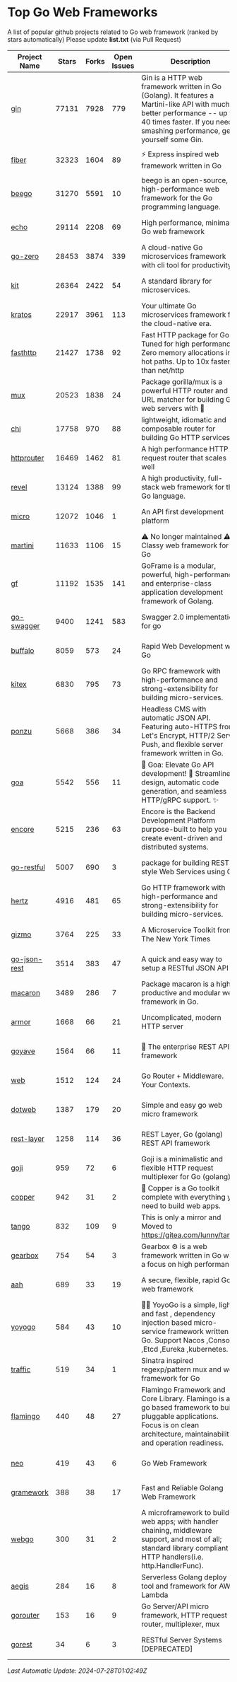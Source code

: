 # Top Go Web Frameworks
A list of popular github projects related to Go web framework (ranked by stars automatically)
Please update **list.txt** (via Pull Request)

| Project Name | Stars | Forks | Open Issues | Description | Last Commit |
| ------------ | ----- | ----- | ----------- | ----------- | ----------- |
| [gin](https://github.com/gin-gonic/gin) | 77131 | 7928 | 779 | Gin is a HTTP web framework written in Go (Golang). It features a Martini-like API with much better performance -- up to 40 times faster. If you need smashing performance, get yourself some Gin. | 2024-07-14 12:34:34 |
| [fiber](https://github.com/gofiber/fiber) | 32323 | 1604 | 89 | ⚡️ Express inspired web framework written in Go | 2024-07-27 05:42:54 |
| [beego](https://github.com/beego/beego) | 31270 | 5591 | 10 | beego is an open-source, high-performance web framework for the Go programming language. | 2024-07-24 09:06:24 |
| [echo](https://github.com/labstack/echo) | 29114 | 2208 | 69 | High performance, minimalist Go web framework | 2024-07-22 04:33:01 |
| [go-zero](https://github.com/zeromicro/go-zero) | 28453 | 3874 | 339 | A cloud-native Go microservices framework with cli tool for productivity. | 2024-07-27 09:31:32 |
| [kit](https://github.com/go-kit/kit) | 26364 | 2422 | 54 | A standard library for microservices. | 2024-03-13 13:42:15 |
| [kratos](https://github.com/go-kratos/kratos) | 22917 | 3961 | 113 | Your ultimate Go microservices framework for the cloud-native era. | 2024-07-25 02:30:16 |
| [fasthttp](https://github.com/valyala/fasthttp) | 21427 | 1738 | 92 | Fast HTTP package for Go. Tuned for high performance. Zero memory allocations in hot paths. Up to 10x faster than net/http | 2024-07-23 19:15:57 |
| [mux](https://github.com/gorilla/mux) | 20523 | 1838 | 24 | Package gorilla/mux is a powerful HTTP router and URL matcher for building Go web servers with 🦍 | 2024-06-19 23:50:04 |
| [chi](https://github.com/go-chi/chi) | 17758 | 970 | 88 | lightweight, idiomatic and composable router for building Go HTTP services | 2024-06-28 14:29:27 |
| [httprouter](https://github.com/julienschmidt/httprouter) | 16469 | 1462 | 81 | A high performance HTTP request router that scales well | 2024-01-30 10:56:56 |
| [revel](https://github.com/revel/revel) | 13124 | 1388 | 99 | A high productivity, full-stack web framework for the Go language. | 2022-04-12 20:53:30 |
| [micro](https://github.com/micro/micro) | 12072 | 1046 | 1 | An API first development platform  | 2024-07-15 10:09:40 |
| [martini](https://github.com/go-martini/martini) | 11633 | 1106 | 15 | ⚠️ No longer maintained ⚠️  Classy web framework for Go | 2017-01-21 21:58:54 |
| [gf](https://github.com/gogf/gf) | 11192 | 1535 | 141 | GoFrame is a modular, powerful, high-performance and enterprise-class application development framework of Golang.  | 2024-07-24 11:27:28 |
| [go-swagger](https://github.com/go-swagger/go-swagger) | 9400 | 1241 | 583 | Swagger 2.0 implementation for go | 2024-05-13 17:21:38 |
| [buffalo](https://github.com/gobuffalo/buffalo) | 8059 | 573 | 24 | Rapid Web Development w/ Go | 2023-01-26 15:34:17 |
| [kitex](https://github.com/cloudwego/kitex) | 6830 | 795 | 73 | Go RPC framework with high-performance and strong-extensibility for building micro-services. | 2024-07-26 09:19:21 |
| [ponzu](https://github.com/ponzu-cms/ponzu) | 5668 | 386 | 34 | Headless CMS with automatic JSON API. Featuring auto-HTTPS from Let's Encrypt, HTTP/2 Server Push, and flexible server framework written in Go. | 2020-01-02 00:14:32 |
| [goa](https://github.com/goadesign/goa) | 5542 | 556 | 11 | 🌟 Goa: Elevate Go API development! 🚀 Streamlined design, automatic code generation, and seamless HTTP/gRPC support. ✨ | 2024-07-25 13:19:53 |
| [encore](https://github.com/encoredev/encore) | 5215 | 236 | 63 | Encore is the Backend Development Platform purpose-built to help you create event-driven and distributed systems.  | 2024-07-25 18:38:30 |
| [go-restful](https://github.com/emicklei/go-restful) | 5007 | 690 | 3 | package for building REST-style Web Services using Go | 2024-07-04 14:37:35 |
| [hertz](https://github.com/cloudwego/hertz) | 4916 | 481 | 65 | Go HTTP framework with high-performance and strong-extensibility for building micro-services. | 2024-07-25 03:18:54 |
| [gizmo](https://github.com/nytimes/gizmo) | 3764 | 225 | 33 | A Microservice Toolkit from The New York Times | 2021-04-30 15:27:05 |
| [go-json-rest](https://github.com/ant0ine/go-json-rest) | 3514 | 383 | 47 | A quick and easy way to setup a RESTful JSON API | 2017-09-13 04:12:08 |
| [macaron](https://github.com/go-macaron/macaron) | 3489 | 286 | 7 | Package macaron is a high productive and modular web framework in Go. | 2024-07-08 07:40:26 |
| [armor](https://github.com/labstack/armor) | 1668 | 66 | 21 | Uncomplicated, modern HTTP server | 2019-08-03 18:10:09 |
| [goyave](https://github.com/go-goyave/goyave) | 1564 | 66 | 11 | 🍐 The enterprise REST API framework | 2024-07-24 08:26:02 |
| [web](https://github.com/gocraft/web) | 1512 | 124 | 24 | Go Router + Middleware. Your Contexts. | 2019-02-07 15:06:52 |
| [dotweb](https://github.com/devfeel/dotweb) | 1387 | 179 | 20 | Simple and easy go web micro framework | 2023-12-13 02:13:17 |
| [rest-layer](https://github.com/rs/rest-layer) | 1258 | 114 | 36 | REST Layer, Go (golang) REST API framework | 2021-09-30 23:58:01 |
| [goji](https://github.com/goji/goji) | 959 | 72 | 6 | Goji is a minimalistic and flexible HTTP request multiplexer for Go (golang) | 2019-01-26 23:58:29 |
| [copper](https://github.com/gocopper/copper) | 942 | 31 | 2 | 🚀‏‏‎    ‎‏‏‎‏‏‎‎‎‎‎‎Copper is a Go toolkit complete with everything you need to build web apps. | 2024-06-04 14:59:15 |
| [tango](https://github.com/lunny/tango) | 832 | 109 | 9 | This is only a mirror and Moved to https://gitea.com/lunny/tango | 2019-05-17 03:31:10 |
| [gearbox](https://github.com/gogearbox/gearbox) | 754 | 54 | 3 | Gearbox :gear: is a web framework written in Go with a focus on high performance | 2022-09-21 00:20:37 |
| [aah](https://github.com/go-aah/aah) | 689 | 33 | 19 | A secure, flexible, rapid Go web framework | 2020-09-02 02:31:20 |
| [yoyogo](https://github.com/yoyofx/yoyogo) | 584 | 43 | 10 | 🦄🌈 YoyoGo is a simple, light and fast , dependency injection based micro-service framework written in Go. Support Nacos ,Consoul ,Etcd ,Eureka ,kubernetes. | 2024-02-07 09:13:19 |
| [traffic](https://github.com/gravityblast/traffic) | 519 | 34 | 1 | Sinatra inspired regexp/pattern mux and web framework for Go | 2015-11-26 21:31:07 |
| [flamingo](https://github.com/i-love-flamingo/flamingo) | 440 | 48 | 27 | Flamingo Framework and Core Library. Flamingo is a go based framework to build pluggable applications. Focus is on clean architecture, maintainability and operation readiness. | 2024-07-25 12:26:45 |
| [neo](https://github.com/ivpusic/neo) | 419 | 43 | 6 | Go Web Framework | 2017-08-14 23:54:31 |
| [gramework](https://github.com/gramework/gramework) | 388 | 38 | 17 | Fast and Reliable Golang Web Framework | 2023-10-27 14:01:05 |
| [webgo](https://github.com/bnkamalesh/webgo) | 300 | 31 | 2 | A microframework to build web apps; with handler chaining, middleware support, and most of all; standard library compliant HTTP handlers(i.e. http.HandlerFunc). | 2024-04-21 18:28:25 |
| [aegis](https://github.com/tmaiaroto/aegis) | 284 | 16 | 8 | Serverless Golang deploy tool and framework for AWS Lambda | 2019-07-28 17:59:41 |
| [gorouter](https://github.com/vardius/gorouter) | 153 | 16 | 9 | Go Server/API micro framework, HTTP request router, multiplexer, mux | 2024-01-01 23:03:02 |
| [gorest](https://github.com/tideland/gorest) | 34 | 6 | 3 | RESTful Server Systems [DEPRECATED] | 2017-11-10 13:00:37 |

*Last Automatic Update: 2024-07-28T01:02:49Z*